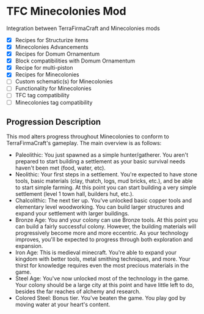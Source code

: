 # TFC Minecolonies Mod

Integration between TerraFirmaCraft and Minecolonies mods

 - [X] Recipes for Structurize items
 - [X] Minecolonies Advancements
 - [X] Recipes for Domum Ornamentum
 - [X] Block compatibilities with Domum Ornamentum
 - [X] Recipe for multi-piston
 - [X] Recipes for Minecolonies
 - [ ] Custom schematic(s) for Minecolonies
 - [ ] Functionality for Minecolonies
 - [ ] TFC tag compatibility
 - [ ] Minecolonies tag compatibility

## Progression Description

This mod alters progress throughout Minecolonies to conform to TerraFirmaCraft's gameplay. The main overview is as follows:

 - Paleolithic: You just spawned as a simple hunter/gatherer. You aren't prepared to start building a settlement as your basic survival needs haven't been met (food, water, etc).
 - Neolithic: Your first steps in a settlement. You're expected to have stone tools, basic materials (clay, thatch, logs, mud bricks, etc.), and be able to start simple farming. At this point you can start building a very simple settlement (level 1 town hall, builders hut, etc.).
 - Chalcolithic: The next tier up. You've unlocked basic copper tools and elementary level woodworking. You can build larger structures and expand your settlement with larger buildings. 
 - Bronze Age: You and your colony can use Bronze tools. At this point you can build a fairly successful colony. However, the building materials will progressively become more and more eccentric. As your technology improves, you'll be expected to progress through both exploration and expansion.
 - Iron Age: This is medieval minecraft. You're able to expand your kingdom with better tools, metal smithing techniques, and more. Your thirst for knowledge requires even the most precious materials in the game.
 - Steel Age: You've now unlocked most of the technology in the game. Your colony should be a large city at this point and have little left to do, besides the far reaches of alchemy and research.
 - Colored Steel: Bonus tier. You've beaten the game. You play god by moving water at your heart's content.
